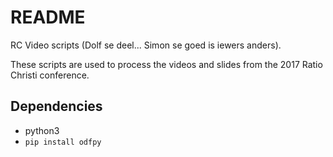 # README

RC Video scripts (Dolf se deel... Simon se goed is iewers anders).

These scripts are used to process the videos and slides from the 2017 Ratio Christi conference.

## Dependencies

- python3
- `pip install odfpy`

